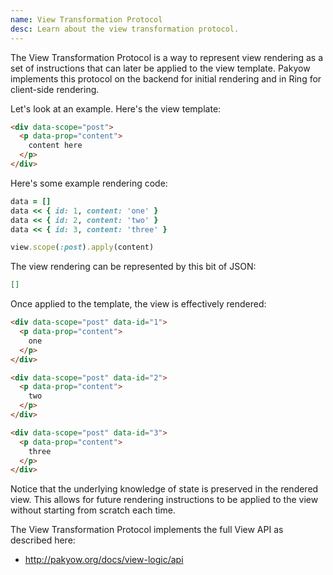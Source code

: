 ```yaml
---
name: View Transformation Protocol
desc: Learn about the view transformation protocol.
---
```


The View Transformation Protocol is a way to represent view rendering as a set
of instructions that can later be applied to the view template. Pakyow
implements this protocol on the backend for initial rendering and in Ring for
client-side rendering.

Let's look at an example. Here's the view template:

```html
<div data-scope="post">
  <p data-prop="content">
    content here
  </p>
</div>
```

Here's some example rendering code:

```ruby
data = []
data << { id: 1, content: 'one' }
data << { id: 2, content: 'two' }
data << { id: 3, content: 'three' }

view.scope(:post).apply(content)
```

The view rendering can be represented by this bit of JSON:

```json
[]
```

Once applied to the template, the view is effectively rendered:

```html
<div data-scope="post" data-id="1">
  <p data-prop="content">
    one
  </p>
</div>

<div data-scope="post" data-id="2">
  <p data-prop="content">
    two
  </p>
</div>

<div data-scope="post" data-id="3">
  <p data-prop="content">
    three
  </p>
</div>
```

Notice that the underlying knowledge of state is preserved in the rendered view.
This allows for future rendering instructions to be applied to the view without
starting from scratch each time.

The View Transformation Protocol implements the full View API as described here:

- http://pakyow.org/docs/view-logic/api
